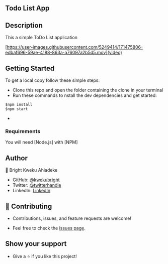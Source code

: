 ## Todo List App

## Description
This a simple ToDo List application

[https://user-images.githubusercontent.com/5249414/171475806-edbaf696-59ae-4188-863a-a76097a2b5d5.mov](video)

## Getting Started

To get a local copy follow these simple steps:

- Clone this repo and open the folder containing the clone in your terminal
- Run these commands to nstall the dev dependencies and get started:

```
$npm install
$npm start
```

- 

### Requirements

You will need [Node.js] with [NPM]

## Author

👤 Bright Kweku Ahiadeke

- GitHub: [@kwekubright](https://github.com/kwekubright)
- Twitter: [@twitterhandle](https://twitter.com/kwekubright_)
- LinkedIn: [LinkedIn](https://linkedin.com/in/kwekubright)

## 🤝 Contributing

- Contributions, issues, and feature requests are welcome!

- Feel free to check the [issues page](../../issues/).

## Show your support

- Give a ⭐️ if you like this project!